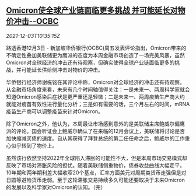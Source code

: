 <!--1638529262000-->
[Omicron使全球产业链面临更多挑战 并可能延长对物价冲击--OCBC](https://cn.reuters.com/article/sg-ocbc-omicron-global-supply-chain-1203-idCNKBS2II0UN)
------

<div><i>2021-12-03T10:35:15Z</i></div><p>路透香港12月3日 - 新加坡华侨银行(OCBC)周五发表评论指出，Omicron带来的不确定性叠加美联储更为鹰派的态度为本周金融市场创造了一场完美风暴，虽然Omicron对全球经济的冲击还有待观察，但确实使得全球产业链面临更多的挑战，并可能延长供给侧冲击对物价的冲击。</p><p>华侨银行经济师谢栋铭在其评论中称，Omicron对全球经济的冲击还有待观察。从金融市场角度来看，未来有几个时间轴值得关注：一是未来一、两周科学家就会知道Omicron感染后症状是更严重还是轻微；二是未来一、两周疫苗生产商大约就能对疫苗有效性进行量化分析；三是如有需要的话，三个月左右的时间，mRNA疫苗生产商可以调整疫苗来针对Omicron。</p><p>除了Omicron之外，他认为，本周最让市场感到意外的是美联储主席鲍威尔偏鹰派的评论。国会听证会上鲍威尔确认了在来临的12月会议上，美联储将讨论是否加快缩减买债的速度。自从其获得了拜登总统的第二任任命之后，鲍威尔的工作重心似乎转到了物价上。</p><p>虽然该行依然坚持2022年全球陷入滞胀的可能性不大，但是本周市场交易模式却反映了市场对滞胀风险的担忧。随着美联储侧重物价，债券收益曲线大幅走平，10年期和两年期利差大幅收窄20个基点，汇率方面美元对周期类货币走强但是对日圆等避险货币走弱。至于这轮滞胀交易持续多久可能还要取决于未来Omicron的发展以及科学家对Omicron的认知。（完）</p>
